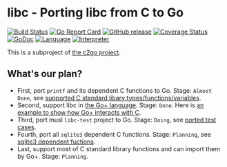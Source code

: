 libc - Porting libc from C to Go
======

[![Build Status](https://github.com/goplus/libc/actions/workflows/go.yml/badge.svg)](https://github.com/goplus/libc/actions/workflows/go.yml)
[![Go Report Card](https://goreportcard.com/badge/github.com/goplus/libc)](https://goreportcard.com/report/github.com/goplus/libc)
[![GitHub release](https://img.shields.io/github/v/tag/goplus/libc.svg?label=release)](https://github.com/goplus/libc/releases)
[![Coverage Status](https://codecov.io/gh/goplus/libc/branch/musl-go/graph/badge.svg)](https://codecov.io/gh/goplus/libc)
[![GoDoc](https://pkg.go.dev/badge/github.com/goplus/libc.svg)](https://pkg.go.dev/mod/github.com/goplus/libc)
[![Language](https://img.shields.io/badge/language-Go+-blue.svg)](https://github.com/goplus/gop)
[![Interpreter](https://img.shields.io/badge/interpreter-iGo+-seagreen.svg)](https://github.com/goplus/igop)

This is a subproject of [the c2go project](https://github.com/goplus/c2go).

## What's our plan?

- First, port `printf` and its dependent C functions to Go. Stage: `Almost Done`, see [supported C standard libary types/functions/variables](https://github.com/goplus/libc/blob/musl-go/c2go.a.pub).
- Second, support libc in [the Go+ language](https://github.com/goplus/gop). Stage: `Done`. Here is [an example to show how Go+ interacts with C](https://github.com/goplus/gop/tree/main/testdata/helloc2go).
- Third, port musl `libc-test` project to Go. Stage: `Doing`, see [ported test cases](https://github.com/goplus/libc/blob/musl-go/xz_libtest_test.go).
- Fourth, port all `sqlite3` dependent C functions. Stage: `Planning`, see [sqlite3 dependent fuctions](https://github.com/goplus/sqlite/blob/main/c2go_autogen.go).
- Last, support most of C standard library functions and can import them by Go+. Stage: `Planning`.

